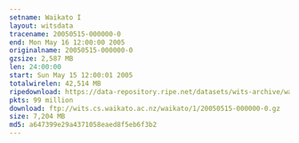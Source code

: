 ```yaml
---
setname: Waikato I
layout: witsdata
tracename: 20050515-000000-0
end: Mon May 16 12:00:00 2005
originalname: 20050515-000000-0
gzsize: 2,587 MB
len: 24:00:00
start: Sun May 15 12:00:01 2005
totalwirelen: 42,514 MB
ripedownload: https://data-repository.ripe.net/datasets/wits-archive/waikato/1/20050515-000000-0.gz
pkts: 99 million
download: ftp://wits.cs.waikato.ac.nz/waikato/1/20050515-000000-0.gz
size: 7,204 MB
md5: a647399e29a4371058eaed8f5eb6f3b2
---
```

